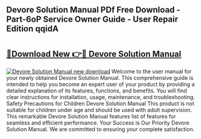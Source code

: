 ## Devore Solution Manual PDf Free Download - Part-6oP Service Owner Guide - User Repair Edition qqidA

# <h2><a href="http://bc46797.oget.top/?id=Devore+Solution+Manual">🔗Download New 👉🔴 Devore Solution Manual</a></h2>

[![Devore Solution Manual new download](https://i.imgur.com/5g1atiW.png)](http://bc46797.oget.top/?id=Devore+Solution+Manual)
Welcome to the user manual for your newly obtained Devore Solution Manual. This comprehensive guide is intended to help you become an expert user of your product by providing a detailed explanation of its features, functions, and benefits. You will find clear instructions for installation, usage, maintenance, and troubleshooting. Safety Precautions for Children Devore Solution Manual This product is not suitable for children under age and should be used with adult supervision. This remarkable Devore Solution Manual features list of features for seamless and efficient performance. Your Success is Our Priority Devore Solution Manual. We are committed to ensuring your complete satisfaction.
